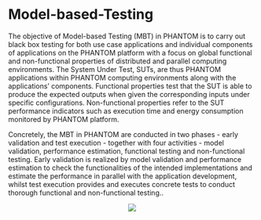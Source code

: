 # Model-based-Testing
The objective of Model-based Testing (MBT) in PHANTOM is to carry out black box testing for both use case applications and individual components of applications on the PHANTOM platform with a focus on global functional and non-functional properties of distributed and parallel computing environments. The System Under Test, SUTs, are thus PHANTOM applications within PHANTOM computing environments along with the applications’ components. Functional properties test that the SUT is able to produce the expected outputs when given the corresponding inputs under specific configurations. Non-functional properties refer to the SUT performance indicators such as execution time and energy consumption monitored by PHANTOM platform. 

Concretely, the MBT in PHANTOM are conducted in two phases - early validation and test execution - together with four activities - model validation, performance estimation, functional testing and non-functional testing. Early validation is realized by model validation and performance estimation to check the functionalities of the intended implementations and estimate the performance in parallel with the application development, whilst test execution provides and executes concrete tests to conduct thorough functional and non-functional testing..

<p align="center"> 
<img src="https://github.com/PHANTOM-Platform/Model-based-Testing/blob/master/images/MBT%20Activities.png">
</p>

